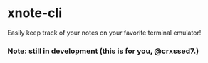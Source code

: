 # xnote-cli
Easily keep track of your notes on your favorite terminal emulator!

### Note: still in development (this is for you, @crxssed7.)